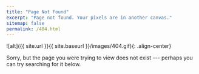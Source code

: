 ```yaml
---
title: "Page Not Found"
excerpt: "Page not found. Your pixels are in another canvas."
sitemap: false
permalink: /404.html
---
```


![alt]({{ site.url }}{{ site.baseurl }}/images/404.gif){: .align-center}

Sorry, but the page you were trying to view does not exist --- perhaps you can try searching for it below.

<script type="text/javascript">
  var GOOG_FIXURL_LANG = 'en';
  var GOOG_FIXURL_SITE = '{{ site.url }}'
</script>
<script type="text/javascript"
  src="//linkhelp.clients.google.com/tbproxy/lh/wm/fixurl.js">
</script>
